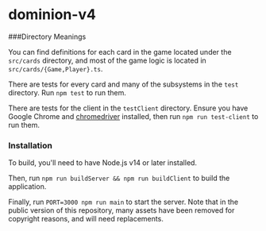 dominion-v4
=====
###Directory Meanings

You can find definitions for each card in the game located under the `src/cards` directory, and most of the game logic
is located in `src/cards/{Game,Player}.ts`.

There are tests for every card and many of the subsystems in the `test` directory. Run `npm test` to run them.

There are tests for the client in the `testClient` directory. Ensure you have Google Chrome and [chromedriver](https://chromedriver.chromium.org/) installed, then run `npm run test-client` to run them.

### Installation
To build, you'll need to have Node.js v14 or later installed.

Then, run `npm run buildServer && npm run buildClient` to build the application.

Finally, run `PORT=3000 npm run main` to start the server. Note that in the public version of this repository,
many assets have been removed for copyright reasons, and will need replacements.